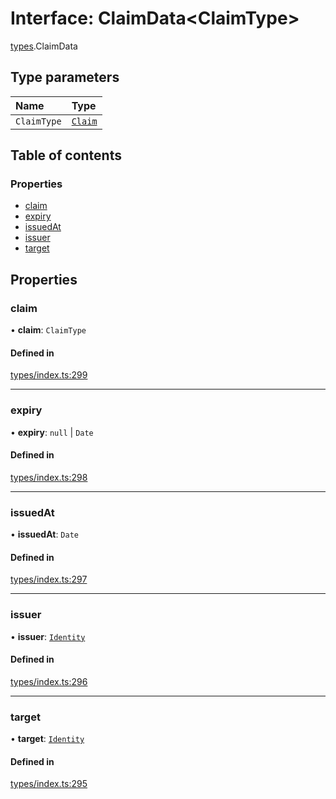 # Interface: ClaimData<ClaimType\>

[types](../wiki/types).ClaimData

## Type parameters

| Name | Type |
| :------ | :------ |
| `ClaimType` | [`Claim`](../wiki/types#claim) |

## Table of contents

### Properties

- [claim](../wiki/types.ClaimData#claim)
- [expiry](../wiki/types.ClaimData#expiry)
- [issuedAt](../wiki/types.ClaimData#issuedat)
- [issuer](../wiki/types.ClaimData#issuer)
- [target](../wiki/types.ClaimData#target)

## Properties

### claim

• **claim**: `ClaimType`

#### Defined in

[types/index.ts:299](https://github.com/PolymeshAssociation/polymesh-sdk/blob/07a4c5b0/src/types/index.ts#L299)

___

### expiry

• **expiry**: ``null`` \| `Date`

#### Defined in

[types/index.ts:298](https://github.com/PolymeshAssociation/polymesh-sdk/blob/07a4c5b0/src/types/index.ts#L298)

___

### issuedAt

• **issuedAt**: `Date`

#### Defined in

[types/index.ts:297](https://github.com/PolymeshAssociation/polymesh-sdk/blob/07a4c5b0/src/types/index.ts#L297)

___

### issuer

• **issuer**: [`Identity`](../wiki/api.entities.Identity.Identity)

#### Defined in

[types/index.ts:296](https://github.com/PolymeshAssociation/polymesh-sdk/blob/07a4c5b0/src/types/index.ts#L296)

___

### target

• **target**: [`Identity`](../wiki/api.entities.Identity.Identity)

#### Defined in

[types/index.ts:295](https://github.com/PolymeshAssociation/polymesh-sdk/blob/07a4c5b0/src/types/index.ts#L295)
